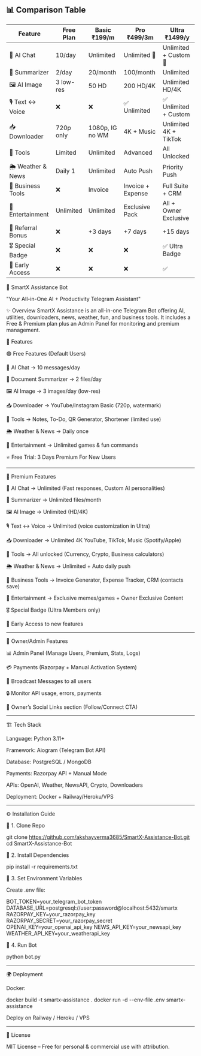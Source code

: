 <h2>📊 Comparison Table</h2>

<table>
  <thead>
    <tr>
      <th>Feature</th>
      <th>Free Plan</th>
      <th>Basic ₹199/m</th>
      <th>Pro ₹499/3m</th>
      <th>Ultra ₹1499/y</th>
    </tr>
  </thead>
  <tbody>
    <tr>
      <td>🧠 AI Chat</td>
      <td>10/day</td>
      <td>Unlimited</td>
      <td>Unlimited 🚀</td>
      <td>Unlimited + Custom 🤖</td>
    </tr>
    <tr>
      <td>📄 Summarizer</td>
      <td>2/day</td>
      <td>20/month</td>
      <td>100/month</td>
      <td>Unlimited</td>
    </tr>
    <tr>
      <td>🖼 AI Image</td>
      <td>3 low-res</td>
      <td>50 HD</td>
      <td>200 HD/4K</td>
      <td>Unlimited HD/4K</td>
    </tr>
    <tr>
      <td>🎙 Text ↔ Voice</td>
      <td>❌</td>
      <td>❌</td>
      <td>✅ Unlimited</td>
      <td>✅ Unlimited + Custom</td>
    </tr>
    <tr>
      <td>📥 Downloader</td>
      <td>720p only</td>
      <td>1080p, IG no WM</td>
      <td>4K + Music</td>
      <td>Unlimited 4K + TikTok</td>
    </tr>
    <tr>
      <td>📝 Tools</td>
      <td>Limited</td>
      <td>Unlimited</td>
      <td>Advanced</td>
      <td>All Unlocked</td>
    </tr>
    <tr>
      <td>🌦 Weather &amp; News</td>
      <td>Daily 1</td>
      <td>Unlimited</td>
      <td>Auto Push</td>
      <td>Priority Push</td>
    </tr>
    <tr>
      <td>💼 Business Tools</td>
      <td>❌</td>
      <td>Invoice</td>
      <td>Invoice + Expense</td>
      <td>Full Suite + CRM</td>
    </tr>
    <tr>
      <td>🎉 Entertainment</td>
      <td>Unlimited</td>
      <td>Unlimited</td>
      <td>Exclusive Pack</td>
      <td>All + Owner Exclusive</td>
    </tr>
    <tr>
      <td>🎁 Referral Bonus</td>
      <td>❌</td>
      <td>+3 days</td>
      <td>+7 days</td>
      <td>+15 days</td>
    </tr>
    <tr>
      <td>🎖 Special Badge</td>
      <td>❌</td>
      <td>❌</td>
      <td>❌</td>
      <td>✅ Ultra Badge</td>
    </tr>
    <tr>
      <td>🎯 Early Access</td>
      <td>❌</td>
      <td>❌</td>
      <td>❌</td>
      <td>✅</td>
    </tr>
  </tbody>
</table>
🤖 SmartX Assistance Bot

"Your All-in-One AI + Productivity Telegram Assistant"

✨ Overview
SmartX Assistance is an all-in-one Telegram Bot offering AI, utilities, downloaders, news, weather, fun, and business tools.
It includes a Free & Premium plan plus an Admin Panel for monitoring and premium management.

🚀 Features

🟢 Free Features (Default Users)

🧠 AI Chat → 10 messages/day

📄 Document Summarizer → 2 files/day

🖼 AI Image → 3 images/day (low-res)

📥 Downloader → YouTube/Instagram Basic (720p, watermark)

📝 Tools → Notes, To-Do, QR Generator, Shortener (limited use)

🌦 Weather & News → Daily once

🎉 Entertainment → Unlimited games & fun commands

⭐ Free Trial: 3 Days Premium For New Users 

---

💎 Premium Features

🧠 AI Chat → Unlimited (Fast responses, Custom AI personalities)

📄 Summarizer → Unlimited files/month

🖼 AI Image → Unlimited (HD/4K)

🎙 Text ↔ Voice → Unlimited (voice customization in Ultra)

📥 Downloader → Unlimited 4K YouTube, TikTok, Music (Spotify/Apple)

📝 Tools → All unlocked (Currency, Crypto, Business calculators)

🌦 Weather & News → Unlimited + Auto daily push

💼 Business Tools → Invoice Generator, Expense Tracker, CRM (contacts save)

🎉 Entertainment → Exclusive memes/games + Owner Exclusive Content

🎖 Special Badge (Ultra Members only)

🎯 Early Access to new features

---

👑 Owner/Admin Features

📊 Admin Panel (Manage Users, Premium, Stats, Logs)

💳 Payments (Razorpay + Manual Activation System)

📢 Broadcast Messages to all users

🔒 Monitor API usage, errors, payments

🔗 Owner’s Social Links section (Follow/Connect CTA)

---

🏗️ Tech Stack

Language: Python 3.11+

Framework: Aiogram (Telegram Bot API)

Database: PostgreSQL / MongoDB

Payments: Razorpay API + Manual Mode

APIs: OpenAI, Weather, NewsAPI, Crypto, Downloaders

Deployment: Docker + Railway/Heroku/VPS

---

⚙️ Installation Guide

🔹 1. Clone Repo

git clone https://github.com/akshayverma3685/SmartX-Assistance-Bot.git
cd SmartX-Assistance-Bot

🔹 2. Install Dependencies

pip install -r requirements.txt

🔹 3. Set Environment Variables

Create .env file:

BOT_TOKEN=your_telegram_bot_token
DATABASE_URL=postgresql://user:password@localhost:5432/smartx
RAZORPAY_KEY=your_razorpay_key
RAZORPAY_SECRET=your_razorpay_secret
OPENAI_KEY=your_openai_api_key
NEWS_API_KEY=your_newsapi_key
WEATHER_API_KEY=your_weatherapi_key

🔹 4. Run Bot

python bot.py

---

🌍 Deployment

Docker:

docker build -t smartx-assistance .
docker run -d --env-file .env smartx-assistance

Deploy on Railway / Heroku / VPS

---

🔐 License

MIT License – Free for personal & commercial use with attribution.


